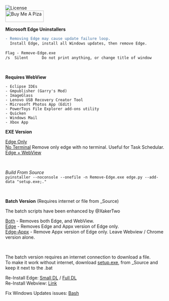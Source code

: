 ![License](https://img.shields.io/github/license/ShadowWhisperer/Remove-MS-Edge)  
<a href="https://www.buymeacoffee.com/wic8pmtmys" target="_blank"><img src="https://cdn.buymeacoffee.com/buttons/v2/default-blue.png" alt="Buy Me A Piza" height="36" width="120"></a>

**Microsoft Edge Uninstallers**
```diff
- Removing Edge may cause update failure loop. 
  Install Edge, install all Windows updates, then remove Edge. 
 
Flag - Remove-Edge.exe
/s  Silent      Do not print anything, or change title of window  
```
<br>

**Requires WebView**  
```
- Eclipse IDEs
- Gmpublisher (Garry's Mod)  
- ImageGlass
- Lenovo USB Recovery Creator Tool
- Microsoft Photos App (Edit)
- PowerToys File Explorer add-ons utility
- Quicken
- Windows Mail  
- Xbox App
```

**EXE Version**  

[Edge Only](https://github.com/ShadowWhisperer/Remove-MS-Edge/releases/latest/download/Remove-Edge.exe)  
[No Terminal](https://github.com/ShadowWhisperer/Remove-MS-Edge/releases/latest/download/Remove-EdgeTerm.exe) Remove only edge with no terminal. Useful for Task Schedular.  
[Edge + WebView ](https://github.com/ShadowWhisperer/Remove-MS-Edge/releases/latest/download/Remove-EdgeWeb.exe)  

<br>  

*Build From Source*  
```pyinstaller --noconsole --onefile -n Remove-Edge.exe edge.py --add-data "setup.exe;."```  

<br>

**Batch Version**  (Requires internet or file from _Source)  

The batch scripts have been enhanced by @XakerTwo  

[Both](https://github.com/ShadowWhisperer/Remove-MS-Edge/blob/main/Batch/Both.bat?raw=true) - Removes both Edge, and WebView.  
[Edge](https://github.com/ShadowWhisperer/Remove-MS-Edge/blob/main/Batch/Edge.bat?raw=true) - Removes Edge and Appx version of Edge only.  
[Edge-Appx](https://github.com/ShadowWhisperer/Remove-MS-Edge/blob/main/Batch/Edge-Appx.bat?raw=true) - Remove Appx version of Edge only. Leave Webview / Chrome version alone.  

<br>  

The batch version requires an internet connection to download a file.  
To make it work without internet, download [setup.exe](https://github.com/ShadowWhisperer/Remove-MS-Edge/blob/main/_Source/setup.exe?raw=true), from _Source and keep it next to the .bat

Re-Install Edge: [Small DL](https://www.microsoft.com/en-us/edge/download?form=MA13FJ)  /  [Full DL](https://www.microsoft.com/en-us/edge/business/download?form=MA13FJ)  
Re-Install Webview: [Link](https://developer.microsoft.com/en-us/microsoft-edge/webview2/)  

Fix Windows Updates issues: [Bash](https://raw.githubusercontent.com/ShadowWhisperer/Fix-WinUpdates/refs/heads/main/Fix%20Updates.bat)  
<br>  
